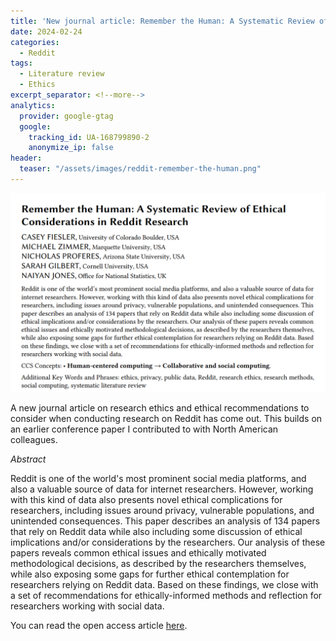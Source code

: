 ```yaml
---
title: 'New journal article: Remember the Human: A Systematic Review of Ethical Considerations in Reddit Research'
date: 2024-02-24
categories:
  - Reddit
tags:
  - Literature review
  - Ethics
excerpt_separator: <!--more-->
analytics:
  provider: google-gtag
  google:
    tracking_id: UA-168799890-2
    anonymize_ip: false
header:
  teaser: "/assets/images/reddit-remember-the-human.png"
---
```

![](/assets/images/reddit-remember-the-human.png)

A new journal article on research ethics and ethical recommendations to consider when conducting research on Reddit has come out. This builds on an earlier conference paper I contributed to with North American colleagues. 

*Abstract*

Reddit is one of the world's most prominent social media platforms, and also a valuable source of data for internet researchers. However, working with this kind of data also presents novel ethical complications for researchers, including issues around privacy, vulnerable populations, and unintended consequences. This paper describes an analysis of 134 papers that rely on Reddit data while also including some discussion of ethical implications and/or considerations by the researchers. Our analysis of these papers reveals common ethical issues and ethically motivated methodological decisions, as described by the researchers themselves, while also exposing some gaps for further ethical contemplation for researchers relying on Reddit data. Based on these findings, we close with a set of recommendations for ethically-informed methods and reflection for researchers working with social data.

You can read the open access article [here](https://dl.acm.org/doi/10.1145/3633070).
